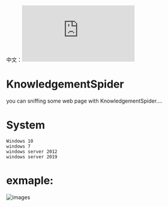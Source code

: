 中文：![README_ZH.md](https://github.com/jhhua/KnowledgementSpider/blob/main/README_ZH.md)


# KnowledgementSpider
you can sniffing some web page with KnowledgementSpider....

# System
   ```
Windows 10
windows 7
windows server 2012
windows server 2019
   ```


# exmaple:
![images](https://github.com/jhhua/KnowledgementSpider/example/xzaliyun.jpg)





